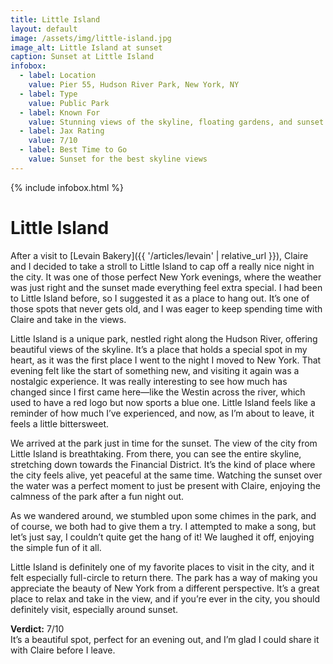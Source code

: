 ```yaml
---
title: Little Island
layout: default
image: /assets/img/little-island.jpg
image_alt: Little Island at sunset
caption: Sunset at Little Island
infobox:
  - label: Location
    value: Pier 55, Hudson River Park, New York, NY
  - label: Type
    value: Public Park
  - label: Known For
    value: Stunning views of the skyline, floating gardens, and sunset views
  - label: Jax Rating
    value: 7/10
  - label: Best Time to Go
    value: Sunset for the best skyline views
---
```


{% include infobox.html %}

# Little Island

After a visit to [Levain Bakery]({{ '/articles/levain' | relative_url }}), Claire and I decided to take a stroll to Little Island to cap off a really nice night in the city. It was one of those perfect New York evenings, where the weather was just right and the sunset made everything feel extra special. I had been to Little Island before, so I suggested it as a place to hang out. It’s one of those spots that never gets old, and I was eager to keep spending time with Claire and take in the views.

Little Island is a unique park, nestled right along the Hudson River, offering beautiful views of the skyline. It’s a place that holds a special spot in my heart, as it was the first place I went to the night I moved to New York. That evening felt like the start of something new, and visiting it again was a nostalgic experience. It was really interesting to see how much has changed since I first came here—like the Westin across the river, which used to have a red logo but now sports a blue one. Little Island feels like a reminder of how much I’ve experienced, and now, as I’m about to leave, it feels a little bittersweet.

We arrived at the park just in time for the sunset. The view of the city from Little Island is breathtaking. From there, you can see the entire skyline, stretching down towards the Financial District. It’s the kind of place where the city feels alive, yet peaceful at the same time. Watching the sunset over the water was a perfect moment to just be present with Claire, enjoying the calmness of the park after a fun night out.

As we wandered around, we stumbled upon some chimes in the park, and of course, we both had to give them a try. I attempted to make a song, but let’s just say, I couldn’t quite get the hang of it! We laughed it off, enjoying the simple fun of it all.

Little Island is definitely one of my favorite places to visit in the city, and it felt especially full-circle to return there. The park has a way of making you appreciate the beauty of New York from a different perspective. It’s a great place to relax and take in the view, and if you’re ever in the city, you should definitely visit, especially around sunset.

**Verdict:** 7/10  
It’s a beautiful spot, perfect for an evening out, and I’m glad I could share it with Claire before I leave.  
